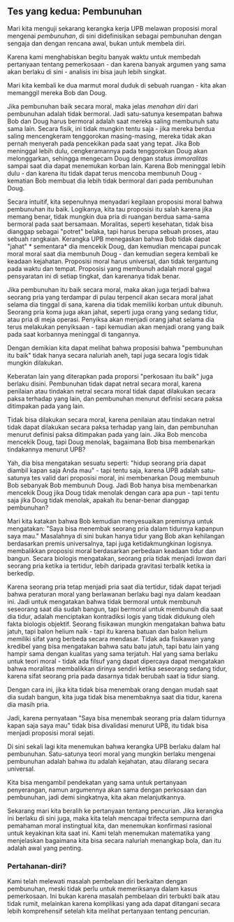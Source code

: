## Tes yang kedua: Pembunuhan

Mari kita menguji sekarang kerangka kerja UPB melawan proposisi moral mengenai *pembunuhan*, di sini didefinisikan sebagai pembunuhan dengan sengaja dan dengan rencana awal, bukan untuk membela diri.

Karena kami menghabiskan begitu banyak waktu untuk membedah pertanyaan tentang pemerkosaan - dan karena banyak argumen yang sama akan berlaku di sini - analisis ini bisa jauh lebih singkat.

Mari kita kembali ke dua marmut moral duduk di sebuah ruangan - kita akan memanggil mereka Bob dan Doug.

Jika pembunuhan baik secara moral, maka jelas *menahan diri* dari pembunuhan adalah tidak bermoral. Jadi satu-satunya kesempatan bahwa Bob dan Doug harus bermoral adalah saat mereka saling membunuh satu sama lain. Secara fisik, ini tidak mungkin tentu saja - jika mereka berdua saling mencengkeram tenggorokan masing-masing, mereka tidak akan pernah menyerah pada pencekikan pada saat yang tepat. Jika Bob meninggal lebih dulu, cengkeramannya pada tenggorokan Doug akan melonggarkan, sehingga mengecam Doug dengan status *immoralitas* sampai saat dia dapat menemukan korban lain. Karena Bob meninggal lebih dulu - dan karena itu tidak dapat terus mencoba membunuh Doug - kematian Bob membuat dia lebih tidak bermoral dari pada pembunuhan Doug.

Secara intuitif, kita sepenuhnya menyadari kegilaan proposisi moral bahwa pembunuhan itu baik. Logikanya, kita tau proposisi itu salah karena jika memang benar, tidak mungkin dua pria di ruangan berdua sama-sama bermoral pada saat bersamaan. Moralitas, seperti kesehatan, tidak bisa dianggap sebagai "potret" belaka, tapi harus berupa sebuah proses, atau sebuah rangkaian. Kerangka UPB menegaskan bahwa Bob tidak dapat "jahat" * sementara* dia mencekik Doug, dan kemudian mencapai puncak moral moral saat dia membunuh Doug - dan kemudian segera kembali ke keadaan kejahatan. Proposisi moral harus universal, dan tidak tergantung pada waktu dan tempat. Proposisi yang membunuh adalah moral gagal pensyaratan ini di setiap tingkat, dan karenanya tidak benar.

Jika pembunuhan itu baik secara moral, maka akan juga terjadi bahwa seorang pria yang terdampar di pulau terpencil akan secara moral jahat selama dia tinggal di sana, karena dia tidak memiliki korban untuk dibunuh. Seorang pria koma juga akan jahat, seperti juga orang yang sedang tidur, atau pria di meja operasi. Penyiksa akan menjadi orang jahat selama dia terus melakukan penyiksaan - tapi kemudian akan menjadi orang yang baik pada saat korbannya meninggal di tangannya.

Dengan demikian kita dapat melihat bahwa proposisi bahwa "pembunuhan itu baik" tidak hanya secara naluriah aneh, tapi juga secara logis tidak mungkin dilakukan.

Keberatan lain yang diterapkan pada proporsi "perkosaan itu baik" juga berlaku disini. Pembunuhan tidak dapat netral secara moral, karena penilaian atau tindakan netral secara moral tidak dapat dilakukan secara paksa terhadap yang lain, dan pembunuhan menurut definisi secara paksa ditimpakan pada yang lain.

Tidak bisa dilakukan secara moral, karena penilaian atau tindakan netral tidak dapat dilakukan secara paksa terhadap yang lain, dan pembunuhan menurut definisi paksa ditimpakan pada yang lain. Jika Bob mencoba mencekik Doug, tapi Doug menolak, bagaimana Bob bisa membenarkan tindakannya menurut UPB?

Yah, dia bisa mengatakan sesuatu seperti: "hidup seorang pria dapat diambil kapan saja Anda mau" - tapi tentu saja, karena UPB adalah satu-satunya tes valid dari proposisi moral, ini membenarkan Doug membunuh Bob sebanyak Bob membunuh Doug. Jadi Bob hanya bisa membenarkan mencekik Doug jika Doug tidak menolak dengan cara apa pun - tapi tentu saja jika Doug tidak menolak, apakah itu benar-benar dianggap pembunuhan?

Mari kita katakan bahwa Bob kemudian menyesuaikan premisnya untuk mengatakan: "Saya bisa menembak seorang pria dalam tidurnya kapanpun saya mau." Masalahnya di sini bukan hanya tidur yang Bob akan kehilangan berdasarkan premis universalnya, tapi juga ketidakmungkinan logisnya. membalikkan proposisi moral berdasarkan perbedaan keadaan tidur dan bangun. Secara biologis mengatakan, seorang pria tidak menjadi *lawan* dari seorang pria ketika ia tertidur, lebih daripada gravitasi terbalik ketika ia berkedip.

Karena seorang pria tetap menjadi pria saat dia tertidur, tidak dapat terjadi bahwa peraturan moral yang berlawanan berlaku bagi nya dalam keadaan ini. Jadi untuk mengatakan bahwa tidak bermoral untuk membunuh seseorang saat dia sudah bangun, tapi bermoral untuk membunuh dia saat dia tidur, adalah menciptakan kontradiksi logis yang tidak didukung oleh fakta biologis objektif. Seorang fisikawan mungkin mengatakan bahwa batu jatuh, tapi balon helium naik - tapi itu karena batuan dan balon helium memiliki sifat yang berbeda secara mendasar. Tidak ada fisikawan yang kredibel yang bisa mengatakan bahwa satu batu jatuh, tapi batu lain yang hampir sama dengan kualitas yang sama terjatuh. Hal yang sama berlaku untuk teori moral - tidak ada filsuf yang dapat dipercaya dapat mengatakan bahwa moralitas membalikkan dirinya sendiri ketika seseorang sedang tidur, karena sifat seorang pria pada dasarnya tidak berubah saat ia tidur siang.

Dengan cara ini, jika kita tidak bisa menembak orang dengan mudah saat dia sudah bangun, kita juga tidak bisa menembaknya saat dia tidur, karena dia masih pria.

Jadi, karena pernyataan "Saya bisa menembak seorang pria dalam tidurnya kapan saja saya mau" tidak bisa divalidasi menurut UPB, itu tidak bisa menjadi proposisi moral sejati.

Di sini sekali lagi kita menemukan bahwa kerangka UPB berlaku dalam hal pembunuhan. Satu-satunya teori moral yang mungkin berlaku mengenai pembunuhan adalah bahwa itu adalah kejahatan, atau dilarang secara universal.

Kita bisa mengambil pendekatan yang sama untuk pertanyaan penyerangan, namun argumennya akan sama dengan perkosaan dan pembunuhan, jadi demi singkatnya, kita akan melanjutkannya.

Sekarang mari kita beralih ke pertanyaan tentang pencurian. Jika kerangka ini berlaku di sini juga, maka kita telah mencapai trifecta sempurna dari pemahaman moral instingtual kita, dan menemukan konfirmasi rasional untuk keyakinan kita saat ini. Kami telah menemukan matematika yang menjelaskan bagaimana kita bisa secara naluriah menangkap bola, dan itu adalah awal yang penting.

### Pertahanan-diri?

Kami telah melewati masalah pembelaan diri berkaitan dengan pembunuhan, meski tidak perlu untuk memeriksanya dalam kasus pemerkosaan. Ini bukan karena masalah pembelaan diri terbukti baik atau tidak rumit, melainkan karena komplikasi yang ada dapat ditangani secara lebih komprehensif setelah kita melihat pertanyaan tentang pencurian.